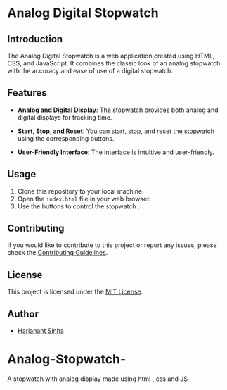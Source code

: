 # Analog Digital Stopwatch



## Introduction

The Analog Digital Stopwatch is a web application created using HTML, CSS, and JavaScript. It combines the classic look of an analog stopwatch with the accuracy and ease of use of a digital stopwatch.

## Features

- **Analog and Digital Display**: The stopwatch provides both analog and digital displays for tracking time.

- **Start, Stop, and Reset**: You can start, stop, and reset the stopwatch using the corresponding buttons.

- **User-Friendly Interface**: The interface is intuitive and user-friendly.

## Usage

1. Clone this repository to your local machine.
2. Open the `index.html` file in your web browser.
3. Use the buttons to control the stopwatch .


## Contributing

If you would like to contribute to this project or report any issues, please check the [Contributing Guidelines](CONTRIBUTING.md).

## License

This project is licensed under the [MIT License](LICENSE.md).

## Author

- [Harianant Sinha](https://github.com/Hsinha1109)
# Analog-Stopwatch-
A stopwatch with analog display made using html , css and JS
